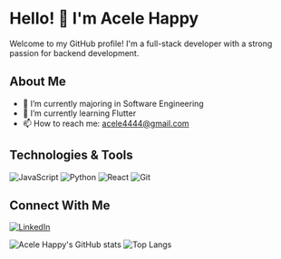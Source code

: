 # Hello! 👋 I'm Acele Happy

Welcome to my GitHub profile! I'm a full-stack developer with a strong passion for backend development.

## About Me
- 🔭 I’m currently majoring in Software Engineering
- 🌱 I’m currently learning Flutter
- 📫 How to reach me: acele4444@gmail.com

## Technologies & Tools
![JavaScript](https://img.shields.io/badge/-JavaScript-F7DF1E?logo=javascript&logoColor=black)
![Python](https://img.shields.io/badge/-Python-3776AB?logo=python&logoColor=white)
![React](https://img.shields.io/badge/-React-61DAFB?logo=react&logoColor=black)
![Git](https://img.shields.io/badge/-Git-F05032?logo=git&logoColor=white)

## Connect With Me
[![LinkedIn](https://img.shields.io/badge/LinkedIn-blue?logo=linkedin)](linkedin.com/in/acele-happy-b9a7411b5/)

![Acele Happy's GitHub stats](https://github-readme-stats.vercel.app/api?username=acele-happy&show_icons=true&theme=tokyonight)
![Top Langs](https://github-readme-stats.vercel.app/api/top-langs/?username=acele-happy&theme=radical&title_color=8E2DE2&text_color=fff)

